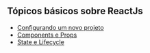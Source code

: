## Tópicos básicos sobre ReactJs

- [Configurando um novo projeto](../master/configuration.md)
- [Components e Props](../master/components-and-props.md)
- [State e Lifecycle](../master/state-and-lifecycle.md)

